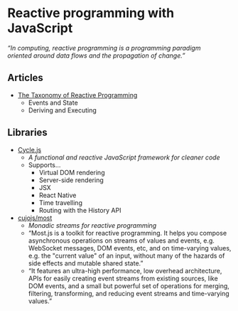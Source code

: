 # Reactive programming with JavaScript

_“In computing, reactive programming is a programming paradigm  
oriented around data flows and the propagation of change.”_


## Articles

- [The Taxonomy of Reactive Programming](https://vsavkin.com/the-taxonomy-of-reactive-programming-d40e2e23dee4)
  - Events and State
  - Deriving and Executing



## Libraries

- [Cycle.js](http://cycle.js.org/)
  - _A functional and reactive JavaScript framework for cleaner code_
  - Supports…
    - Virtual DOM rendering
    - Server-side rendering
    - JSX
    - React Native
    - Time travelling
    - Routing with the History API
- [cujojs/most](https://github.com/cujojs/most)
  - _Monadic streams for reactive programming_
  - “Most.js is a toolkit for reactive programming. It helps you compose asynchronous operations on streams of values and events, e.g. WebSocket messages, DOM events, etc, and on time-varying values, e.g. the "current value" of an input, without many of the hazards of side effects and mutable shared state.”
  - “It features an ultra-high performance, low overhead architecture, APIs for easily creating event streams from existing sources, like DOM events, and a small but powerful set of operations for merging, filtering, transforming, and reducing event streams and time-varying values.”
